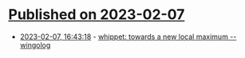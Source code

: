 # [Published on 2023-02-07](index.md)

* [2023-02-07, 16:43:18](https://lobste.rs/s/zivvw7/whippet_towards_new_local_maximum) - [whippet: towards a new local maximum -- wingolog](https://wingolog.org/archives/2023/02/07/whippet-towards-a-new-local-maximum)
